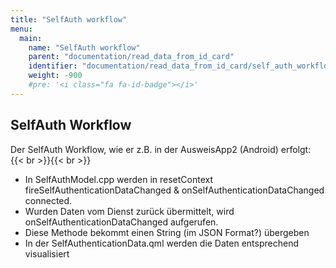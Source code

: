 ```yaml
---
title: "SelfAuth workflow"
menu:
  main:
    name: "SelfAuth workflow"
    parent: "documentation/read_data_from_id_card"
    identifier: "documentation/read_data_from_id_card/self_auth_workflow"
    weight: -900
    #pre: '<i class="fa fa-id-badge"></i>'
---
```

## SelfAuth Workflow

Der SelfAuth Workflow, wie er z.B. in der AusweisApp2 (Android) erfolgt:
{{< br >}}{{< br >}}

- In SelfAuthModel.cpp werden in resetContext fireSelfAuthenticationDataChanged & onSelfAuthenticationDataChanged connected.
- Wurden Daten vom Dienst zurück übermittelt, wird onSelfAuthenticationDataChanged aufgerufen.
- Diese Methode bekommt einen String (im JSON Format?) übergeben
- In der SelfAuthenticationData.qml werden die Daten entsprechend visualisiert
